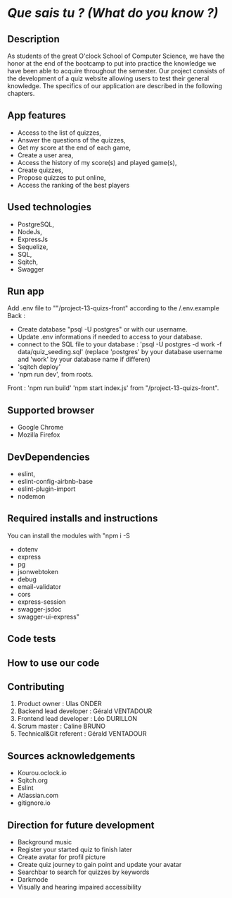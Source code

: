# ***Que sais tu ? (What do you know ?)***

## Description

As students of the great O'clock School of Computer Science, we have the honor at the end of the bootcamp to put into practice the knowledge we have been able to acquire throughout the semester. Our project consists of the development of a quiz website allowing users to test their general knowledge. The specifics of our application are described in the following chapters.

## App features

* Access to the list of quizzes,
* Answer the questions of the quizzes,
* Get my score at the end of each game,
* Create a user area,
* Access the history of my score(s) and played game(s),
* Create quizzes,
* Propose quizzes to put online,
* Access the ranking of the best players

## Used technologies

* PostgreSQL,
* NodeJs,
* ExpressJs
* Sequelize,
* SQL,
* Sqitch,
* Swagger


## Run app

Add .env file to ""/project-13-quizs-front" according to the /.env.example
  Back :
  - Create database "psql -U postgres" or with our username.
  - Update .env informations if needed to access to your database.
  - connect to the SQL file to your database : 'psql -U postgres -d work -f data/quiz_seeding.sql' (replace 'postgres' by your database username and 'work' by your database name if differen)
  - 'sqitch deploy'
  - 'npm run dev', from roots.
 
  Front : 
  'npm run build'
  'npm start index.js' from "/project-13-quizs-front".


## Supported browser

* Google Chrome
* Mozilla Firefox

## DevDependencies

* eslint,
* eslint-config-airbnb-base
* eslint-plugin-import
* nodemon

## Required installs and instructions

You can install the modules with "npm i -S

* dotenv
* express
* pg
* jsonwebtoken
* debug
* email-validator
* cors
* express-session
* swagger-jsdoc
* swagger-ui-express"

## Code tests

## How to use our code

## Contributing

1. Product owner : Ulas ONDER
2. Backend lead developer : Gérald VENTADOUR
3. Frontend lead developer : Léo DURILLON
4. Scrum master : Caline BRUNO
5. Technical&Git referent : Gérald VENTADOUR

## Sources acknowledgements

* Kourou.oclock.io
* Sqitch.org
* Eslint
* Atlassian.com
* gitignore.io

## Direction for future development

* Background music
* Register your started quiz to finish later
* Create avatar for profil picture
* Create quiz journey to gain point and update your avatar
* Searchbar to search for quizzes by keywords
* Darkmode
* Visually and hearing impaired accessibility
  
